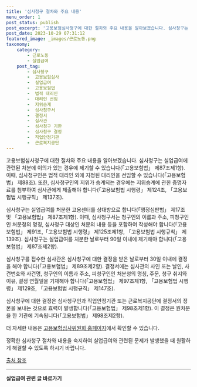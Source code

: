 ```yaml
---
title: '심사청구 절차와 주요 내용'
menu_order: 1
post_status: publish
post_excerpt: '고용보험심사청구에 대한 절차와 주요 내용을 알아보겠습니다. 심사청구는 실업급여에 관련된 처분에 이의가 있는 경우에 제기할 수 있습니다  고용보험법  제87조제1항 . 이때, 심사청구인은 법적 대리인 외에 지정된 대리인을 선임할 수 있습니다  고용보험법  제88조 . 또한, 심사청구인의 지위가 승계되는 경우에는 지위승계에 관한 증명자료를 첨부하여 심사관에게 제출해야 합니다  고용보험법 시행령  제124조,  고용보험법 시행규칙  제137조 .'
post_date: 2023-10-29 07:31:12
featured_image: _images/근로노동.png
taxonomy:
    category:
        - 근로노동
        - 실업급여
    post_tag:
        - 심사청구
        -  고용보험심사
        -  실업급여
        -  고용보험법
        -  법적 대리인
        -  대리인 선임
        -  지위승계
        -  심사청구서
        -  결정서
        -  심사관
        -  심사청구 기한
        -  심사청구 결정
        -  직업안정기관
        -  근로복지공단
---
```



고용보험심사청구에 대한 절차와 주요 내용을 알아보겠습니다. 심사청구는 실업급여에 관련된 처분에 이의가 있는 경우에 제기할 수 있습니다(「고용보험법」 제87조제1항). 이때, 심사청구인은 법적 대리인 외에 지정된 대리인을 선임할 수 있습니다(「고용보험법」 제88조). 또한, 심사청구인의 지위가 승계되는 경우에는 지위승계에 관한 증명자료를 첨부하여 심사관에게 제출해야 합니다(「고용보험법 시행령」 제124조, 「고용보험법 시행규칙」 제137조).

심사청구는 실업급여를 처분한 고용센터를 상대방으로 합니다(「행정심판법」 제17조 및 「고용보험법」 제87조제1항). 이때, 심사청구서는 청구인의 이름과 주소, 피청구인인 처분청의 명칭, 심사청구 대상인 처분의 내용 등을 포함하여 작성해야 합니다(「고용보험법」 제91조,「고용보험법 시행령」 제125조제1항, 「고용보험법 시행규칙」 제139조). 심사청구는 실업급여를 처분한 날로부터 90일 이내에 제기해야 합니다(「고용보험법」 제87조제2항).

심사청구를 접수한 심사관은 심사청구에 대한 결정을 받은 날로부터 30일 이내에 결정을 해야 합니다(「고용보험법」 제89조제2항). 결정서에는 심사관의 사인 또는 날인, 사건번호와 사건명, 청구인의 이름과 주소, 피청구인인 처분청의 명칭, 주문, 청구 취지와 이유, 결정 연월일을 기재해야 합니다(「고용보험법」 제97조제1항, 「고용보험법 시행령」 제129조, 「고용보험법 시행규칙」 제147조).

심사청구에 대한 결정은 심사청구인과 직업안정기관 또는 근로복지공단에 결정서의 정본을 보내는 것으로 효력이 발생합니다(「고용보험법」 제98조제1항). 이 결정은 원처분을 한 기관에 기속됩니다(「고용보험법」 제98조제2항).

더 자세한 내용은 [고용보험심사위원회 홈페이지](https://www.ei.go.kr/)에서 확인할 수 있습니다.

정확한 심사청구 절차와 내용을 숙지하여 실업급여와 관련된 문제가 발생했을 때 원활하게 해결할 수 있도록 하시기 바랍니다.

[출처 참조](https://www.ei.go.kr/ei/p/ar/pfa/pfaCharView.do)

<!-- wp:separator -->
<hr class="wp-block-separator has-alpha-channel-opacity"/>
<!-- /wp:separator -->

<!-- wp:group {"backgroundColor":"base","layout":{"type":"constrained"}} -->
<div class="wp-block-group has-base-background-color has-background"><!-- wp:paragraph {"align":"center","fontSize":"medium"} -->
<p class="has-text-align-center has-large-font-size"><strong>실업급여 관련 글 바로가기</strong></p>
<!-- /wp:paragraph -->


<!-- wp:latest-posts {"categories":[{"id":10977,"count":19,"description":"","link":"https://uknowlaw.com/category/%ec%8b%a4%ec%97%85%ea%b8%89%ec%97%ac/","name":"실업급여","slug":"실업급여","taxonomy":"category","parent":0,"meta":[],"_links":{"self":[{"href":"https://uknowlaw.com/wp-json/wp/v2/categories/10977"}],"collection":[{"href":"https://uknowlaw.com/wp-json/wp/v2/categories"}],"about":[{"href":"https://uknowlaw.com/wp-json/wp/v2/taxonomies/category"}],"wp:post_type":[{"href":"https://uknowlaw.com/wp-json/wp/v2/posts?categories=10977"}],"curies":[{"name":"wp","href":"https://api.w.org/{rel}","templated":true}]}}],"postsToShow":100,"excerptLength":28,"postLayout":"grid","columns":2,"featuredImageAlign":"left","featuredImageSizeSlug":"large","fontSize":18px} /--></div>
<!-- /wp:group -->